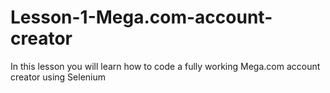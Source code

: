 # Lesson-1-Mega.com-account-creator
In this lesson you will learn how to code a fully working Mega.com account creator using Selenium
